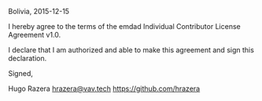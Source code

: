 Bolivia, 2015-12-15

I hereby agree to the terms of the emdad Individual Contributor License
Agreement v1.0.

I declare that I am authorized and able to make this agreement and sign this
declaration.

Signed,

Hugo Razera hrazera@vav.tech https://github.com/hrazera
